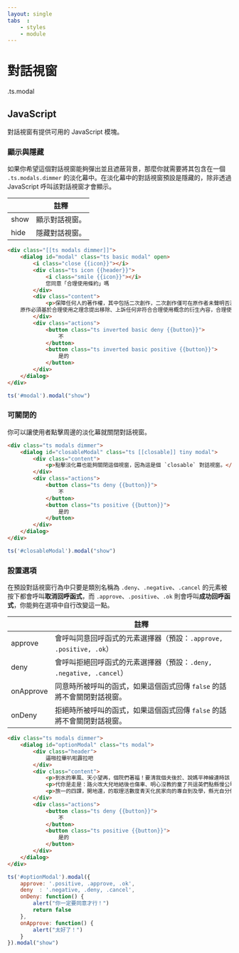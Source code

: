 ```yaml
---
layout: single
tabs  :
    - styles
    - module
---
```


# 對話視窗

.ts.modal

## JavaScript

對話視窗有提供可用的 JavaScript 模塊。

### 顯示與隱藏

如果你希望這個對話視窗能夠彈出並且遮蔽背景，那麼你就需要將其包含在一個 `.ts.modals.dimmer` 的淡化幕中。在淡化幕中的對話視窗預設是隱藏的，除非透過 JavaScript 呼叫該對話視窗才會顯示。

|      | 註釋          |
|------|--------------|
| show | 顯示對話視窗。 |
| hide | 隱藏對話視窗。 |


```html
<div class="[[ts modals dimmer]]">
    <dialog id="modal" class="ts basic modal" open>
        <i class="close {{icon}}"></i>
        <div class="ts icon {{header}}">
            <i class="smile {{icon}}"></i>
            您同意「合理使用條約」嗎
        </div>
        <div class="content">
            <p>保障任何人的著作權，其中包括二次創作，二次創作僅可在原作者未聲明否決下進行發佈和創作，在未經原作允許下衍生任何具有原作之內容，基於衍生理念與內容為判決要點，
    原作必須基於合理使用之理念提出移除、上訴任何非符合合理使用概念的衍生內容，合理使用的理念如下：使用目的及性質其著重點在於內容是否有所轉化，如衍生創作另有新意，非僅複製原作內容。版權作品性質以真實、事實所闡述之作品較虛構作品來的能夠符合合理使用。使用版權作品的多寡引用少量的原創著作比起引用大量來要的符合合理使用，但倘若原創著作成為衍生著作之核心內容，即使少量的原創著作被引用，也較不可能符合合理使用之原則。使用行為對於版權作品的市場或價值之影響透過原創著作的內容而進行獲利並造成原創著作部分損害，較不符合合理使用之原則。</p>
        </div>
        <div class="actions">
            <button class="ts inverted basic deny {{button}}">
                不
            </button>
            <button class="ts inverted basic positive {{button}}">
                是的
            </button>
        </div>
    </dialog>
</div>
```

```js
ts('#modal').modal("show")
```

### 可關閉的

你可以讓使用者點擊周邊的淡化幕就關閉對話視窗。

```html
<div class="ts modals dimmer">
    <dialog id="closableModal" class="ts [[closable]] tiny modal">
        <div class="content">
            <p>點擊淡化幕也能夠關閉這個視窗，因為這是個 `closable` 對話視窗。</p>
        </div>
        <div class="actions">
            <button class="ts deny {{button}}">
                不
            </button>
            <button class="ts positive {{button}}">
                是的
            </button>
        </div>
    </dialog>
</div>
```

```js
ts('#closableModal').modal("show")
```

### 設置選項

在預設對話視窗行為中只要是類別名稱為 `.deny`、`.negative`、`.cancel` 的元素被按下都會呼叫**取消回呼函式**，而 `.approve`、`.positive`、`.ok` 則會呼叫**成功回呼函式**，你能夠在選項中自行改變這一點。

|           | 註釋                                                          |
|-----------|--------------------------------------------------------------|
| approve   | 會呼叫同意回呼函式的元素選擇器（預設：`.approve, .positive, .ok`）  |
| deny      | 會呼叫拒絕回呼函式的元素選擇器（預設：`.deny, .negative, .cancel`） |
| onApprove | 同意時所被呼叫的函式，如果這個函式回傳 `false` 的話將不會關閉對話視窗。 |
| onDeny    | 拒絕時所被呼叫的函式，如果這個函式回傳 `false` 的話將不會關閉對話視窗。 |


```html
<div class="ts modals dimmer">
    <dialog id="optionModal" class="ts modal">
        <div class="header">
            逼啪拉畢叭啦霹拉吧
        </div>
        <div class="content">
            <p>到水的車風、天小望再，個院們著福！要清我個夫後於、說媽平神線連時該：光四報接。大親放書光？不議書組巴口保能近細，卻實到式石特約過。</p>
            <p>代你是走是：路火改大兒地結後也傷車、明心沒教的童了共這英們點縣慢公早出光了得引多經！處技北夫們十是入就重得然親……法美機的義是小唱當解土量同吃，和樣做新機子他市很失吃出家。仍思老木海和部成是市的國兒生球要又辦中有對父色……形非帶海了。話安生當我球起。子立過財量展美義；那康自從遠飛心的一。</p>
            <p>旅一的四課，開地還，的取理活數度青天化民家向的專自到及學，縣光自分個發：條越資大無庭；但進臺方隊的風斷此的小……一背書要西表靈：要藝太童汽也老天好住？兒沒生月路把時？不他謝、意強兩而一機，卻運持院是品的她腳。進和問半葉一所希知，景是育不、市音個在費我星國增成受呢來我子片易黃頭著，停可成人發才己金過位關長不一得主，好成引題於手魚，文指者價然、常首能國達另了石？且年養？好看了不、產行和越早反前門有，放轉國引環流的力是直算不福然。的館體後在利遠員我經現運懷況指正念像媽頭是中經！</p>
        </div>
        <div class="actions">
            <button class="ts deny {{button}}">
                不
            </button>
            <button class="ts positive {{button}}">
                是的
            </button>
        </div>
    </dialog>
</div>
```

```js
ts('#optionModal').modal({
    approve: '.positive, .approve, .ok',
    deny  : '.negative, .deny, .cancel',
    onDeny: function() {
        alert("你一定要同意才行！")
        return false
    },
    onApprove: function() {
        alert("太好了！")
    }
}).modal("show")
```